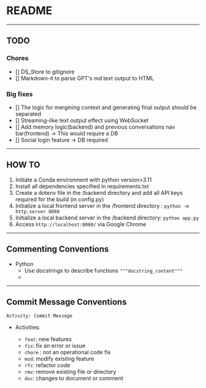 # README

---

## TODO

### Chores
- [] DS_Store to gitignore
- [] Markdown-it to parse GPT's md text output to HTML

### Big fixes
- [] The logic for mergining context and generating final output should be separated
- [] Streaming-like text output effect using WebSocket
- [] Add memory logic(backend) and previous conversations nav bar(frontend) -> This would require a DB
- [] Social login feature -> DB required

---

## HOW TO

1. Initiate a Conda environment with python version>3.11
2. Install all dependencies specified in requirements.txt
3. Create a dotenv file in the /backend directory and add all API keys required for the build (in config.py)
4. Initialize a local frontend server in the /frontend directory : `python -m http.server 8080`
5. Initialize a local backend server in the /backend directory: `python app.py`
6. Access `http://localhost:8080/` via Google Chrome

---

## Commenting Conventions

- Python
  - Use docstrings to describe functions `"""docstring_content"""`
  -

---

## Commit Message Conventions

```
Activity: Commit Message
```

- Activities:

  - `feat`: new features
  - `fix`: fix an error or issue
  - `chore` : not an operational code fix
  - `mod`: modify existing feature
  - `rfc`: refactor code
  - `rmv`: remove existing file or directory
  - `doc`: changes to document or comment
